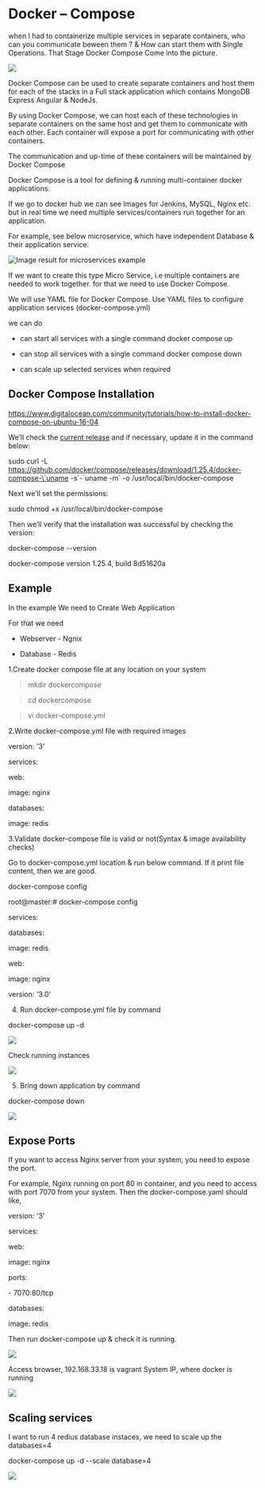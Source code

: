 Docker – Compose
================

when I had to containerize multiple services in separate containers, who can you
communicate beween them ? & How can start them with Single Operations. That
Stage Docker Compose Come into the picture.

![](media/f8b926cbae6405db810fa19f74b9c105.png)

Docker Compose can be used to create separate containers and host them for each
of the stacks in a Full stack application which contains MongoDB Express Angular
& NodeJs.

By using Docker Compose, we can host each of these technologies in separate
containers on the same host and get them to communicate with each other. Each
container will expose a port for communicating with other containers.

The communication and up-time of these containers will be maintained by Docker
Compose

Docker Compose is a tool for defining & running multi-container docker
applications.

If we go to docker hub we can see Images for Jenkins, MySQL, Nginx etc. but in
real time we need multiple services/containers run together for an application.

For example, see below microservice, which have independent Database & their
application service.

![Image result for microservices example](media/38beaeb5157d4507052be93cd52185fc.jpg)

If we want to create this type Micro Service, i.e multiple containers are needed
to work together. for that we need to use Docker Compose.

We will use YAML file for Docker Compose. Use YAML files to configure
application services (docker-compose.yml)

we can do

-   can start all services with a single command docker compose up

-   can stop all services with a single command docker compose down

-   can scale up selected services when required

Docker Compose Installation
---------------------------

<https://www.digitalocean.com/community/tutorials/how-to-install-docker-compose-on-ubuntu-16-04>

We’ll check the [current release](https://github.com/docker/compose/releases)
and if necessary, update it in the command below:

sudo curl -L
https://github.com/docker/compose/releases/download/1.25.4/docker-compose-\`uname
-s\`-\`uname -m\` -o /usr/local/bin/docker-compose

Next we’ll set the permissions:

sudo chmod +x /usr/local/bin/docker-compose

Then we’ll verify that the installation was successful by checking the version:

docker-compose --version

docker-compose version 1.25.4, build 8d51620a

Example
-------

In the example We need to Create Web Application

For that we need

-   Webserver - Ngnix

-   Database - Redis

1.Create docker compose file at any location on your system

>   mkdir dockercompose

>   cd dockercompose

>   vi docker-compose.yml

2.Write docker-compose.yml file with required images

version: '3'

services:

web:

image: nginx

databases:

image: redis

3.Validate docker-compose file is valid or not(Syntax & image availability
checks)

Go to docker-compose.yml location & run below command. If it print file content,
then we are good.

docker-compose config

root\@master:\# docker-compose config

services:

databases:

image: redis

web:

image: nginx

version: '3.0'

4. Run docker-compose.yml file by command

docker-compose up -d

![](media/3bc516876581bab0f5c5112b802d706d.png)

Check running instances

![](media/341db0f80a8dce1185bdf13d1c8146b9.png)

5. Bring down application by command

docker-compose down

![](media/c0cd598c590236fdeab3efb8652bd881.png)

Expose Ports
------------

If you want to access Nginx server from your system, you need to expose the
port.

For example, Nginx running on port 80 in container, and you need to access with
port 7070 from your system. Then the docker-compose.yaml should like,

version: '3'

services:

web:

image: nginx

ports:

\- 7070:80/tcp

databases:

image: redis

Then run docker-compose up & check it is running.

![](media/7989bfb29e6e758c4a18ce7df97f36a5.png)

Access browser, 192.168.33.18 is vagrant System IP, where docker is running

![](media/159659877d609f4af7a8761f6450acfe.png)

Scaling services
----------------

I want to run 4 redius database instaces, we need to scale up the databases=4

docker-compose up -d --scale database=4

![](media/893dac8c78cabd510a2230ee263f6cdc.png)
